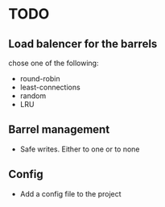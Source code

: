 # TODO

## Load balencer for the barrels

chose one of the following:
- round-robin
- least-connections
- random
- LRU

## Barrel management
- Safe writes. Either to one or to none

## Config

- Add a config file to the project
